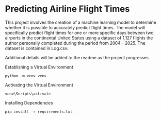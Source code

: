 # Predicting Airline Flight Times

This project involves the creation of a machine learning model to determine whether it is possible to accurately predict flight times.  The model will specifically predict flight times for one or more specific days between two airports in the continental United States using a dataset of 1,127 flights the author personally completed during the period from 2004 - 2025.  The dataset is contained in Log.csv.

Additional details will be added to the readme as the project progresses.

Establishing a Virtual Environment

```shell
python -m venv venv
```

Activating the Virtual Environment
```shell
venv\Scripts\activate
```

Installing Dependencies
```shell
pip install -r requirements.txt
```

